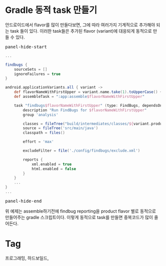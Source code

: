Gradle 동적 task 만들기
=====================

안드로이드에서 flavor를 많이 만들다보면, 그에 따라 여러가지 기계적으로 추가해야 되는 task 들이 있다. 이러한 task들은 추가된 flavor (variant)에 대응되게 동적으로 만들 수 있다.

<pre>panel-hide-start</pre>

```gradle
...

findbugs {
    sourceSets = []
    ignoreFailures = true
}

android.applicationVariants.all { variant ->
    def flavorNameWithFirstUpper = variant.name.take(1).toUpperCase() + variant.name.substring(1)
    def assembleTask = ":app:assemble$flavorNameWithFirstUpper"

    task "findbugs$flavorNameWithFirstUpper" (type: FindBugs, dependsOn: assembleTask) {
        description "Run FindBugs for $flavorNameWithFirstUpper"
        group 'analysis'

        classes = fileTree("build/intermediates/classes/${variant.productFlavors[0].name}")
        source = fileTree('src/main/java')
        classpath = files()

        effort = 'max'

        excludeFilter = file('./config/findbugs/exclude.xml')

        reports {
            xml.enabled = true
            html.enabled = false
        }
    }
    ...
}
...
```

<pre>panel-hide-end</pre>

<script src="https://gist.github.com/poksion/b642370682d2f3a7d6e99d4d58dbb115.js"></script>

위 예제는 assemble하기전에 findbug reporting을 product flavor 별로 동적으로 만들어주는 gradle 스크립트이다. 이렇게 동적으로 task를 만들면 중복코드가 많이 줄어든다.


Tag
====
프로그래밍, 하드보일드,